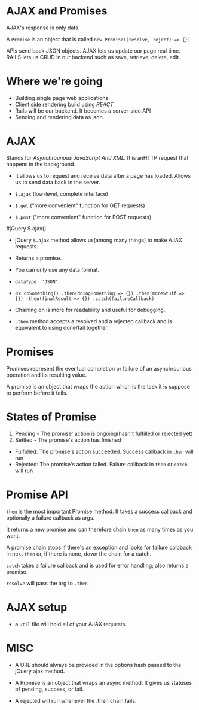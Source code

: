 # AJAX and Promises

AJAX's response is only data.

A `Promise` is an object that is called `new Promise((resolve, reject) => {})`

APIs send back JSON objects. AJAX lets us update our page real time. RAILS lets us CRUD in our backend such as save, retrieve, delete, edit.

# Where we're going

- Building single page web applications
- Client side rendering build using _REACT_
- Rails will be our backend. It becomes a server-side API
- Sending and rendering data as json.

# AJAX

Stands for _Asynchrounous JavaScript And XML_. It is anHTTP request that happens in the background.

- It allows us to request and receive data after a page has loaded. Allows us to send data back in the server.

- `$.ajax` (low-level, complete interface)
- `$.get` ("more convenient" function for GET requests)
- `$.post` ("more convenient" function for POST requests)

#jQuery $.ajax()

- jQuery `$.ajax` method allows us(among many things) to make AJAX requests.
- Returns a promise.
- You can only use any data format.
- `dataType: 'JSON'`

- ex:
`doSomething()
.then(doingSomething => {})
.then(moreStuff => {})
.then(finalResult => {})
.catch(failureCallback)`

- Chaining on is more for readability and useful for debugging.

- `.then` method accepts a resolved and a rejected callback and is equivalent to using done/fail together.

# Promises

Promises represent the eventual completion or failure of an asynchrounous operation and its resulting value.

A promise is an object that wraps the action which is the task it is suppose to perform before it fails.

# States of Promise

1. Pending - The promise' action is ongoing(hasn't fulfilled or rejected yet)
2. Settled - The promise's action has finished
 - Fulfulled: The promise's action succeeded. Success callback in `then` will run
 - Rejected: The promise's action failed. Failure callback in `then` or `catch` will run

# Promise API

`then` is the most important Promise method. It takes a success callback and optionally a failure callback as args.

It returns a new promise and can therefore chain `then` as many times as you want.

A promise chain stops if there's an exception and looks for failure calbback in next `then` or, if there is none, down the chain for a catch.

`catch` takes a failure callback and is used for error handling; also returns a promise.

`resolve` will pass the arg to `.then`

# AJAX setup

- a `util` file will hold all of your AJAX requests.

# MISC

- A URL should always be provided in the options hash passed to the jQuery ajax method.

- A Promise is an object that wraps an async method. It gives us statuses of pending, success, or fail.

- A rejected will run whenever the .then chain fails.
